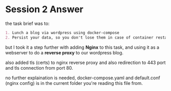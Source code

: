 # Session 2 Answer

the task brief was to:

```md
1. Lunch a blog via wordpress using docker-compose
2. Persist your data, so you don't lose them in case of container restart
```

but I took it a step further with adding **Nginx** to this task, and using it as a webserver to do a **reverse proxy** to our wordpress blog.

also added tls (certs) to nginx reverse proxy and also redirection to 443 port and tls connection from port 80.

no further explaination is needed, docker-compose.yaml and default.conf (nginx config) is in the current folder you're reading this file from.
